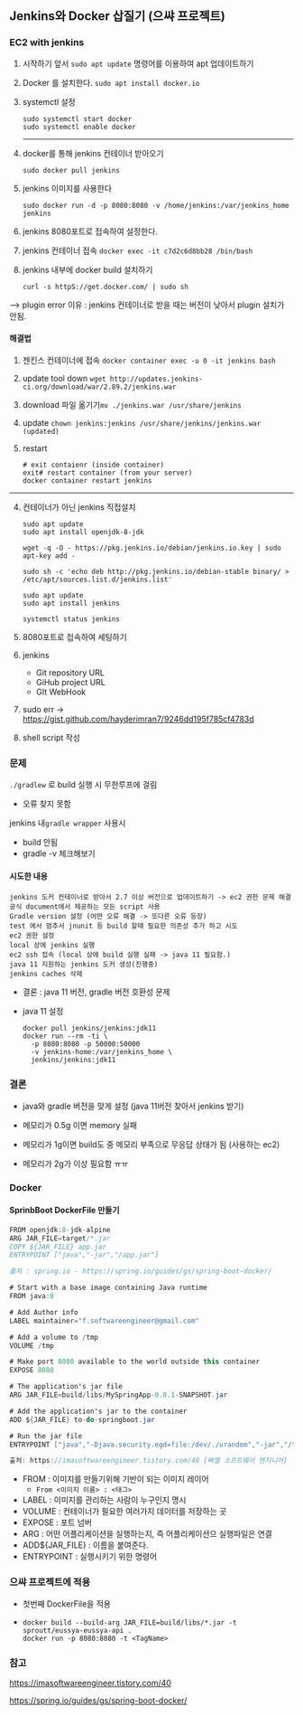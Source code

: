 ## Jenkins와 Docker 삽질기 (으쌰 프로젝트)

### EC2 with jenkins

1. 시작하기 앞서 `sudo apt update` 명령어를 이용하여 apt 업데이트하기

2. Docker 를 설치한다. `sudo apt install docker.io`

3. systemctl 설정

   ```
   sudo systemctl start docker
   sudo systemctl enable docker
   ```

   ---

4. docker를 통해 jenkins 컨테이너 받아오기

   `sudo docker pull jenkins`

5. jenkins 이미지를 사용한다 

   `sudo docker run -d -p 8080:8080 -v /home/jenkins:/var/jenkins_home jenkins`

6. jenkins 8080포트로 접속하여 설정한다. 

7. jenkins 컨테이너 접속 `docker exec -it c7d2c6d8bb28 /bin/bash`

8. jenkins 내부에 docker build 설치하기

   `curl -s httpS://get.docker.com/ | sudo sh`

--> plugin error 이유 : jenkins 컨테이너로 받을 때는 버전이 낮아서 plugin 설치가 안됨. 



#### 해결법

1. 젠킨스 컨테이너에 접속 `docker container exec -u 0 -it jenkins bash`

2. update tool down `wget http://updates.jenkins-ci.org/download/war/2.89.2/jenkins.war`

3. download 파일 옮기기`mv ./jenkins.war /usr/share/jenkins`

4. update `chown jenkins:jenkins /usr/share/jenkins/jenkins.war (updated)`

5. restart 

   ```
   # exit contaienr (inside container)
   exit# restart container (from your server)
   docker container restart jenkins
   ```

---

4. 컨테이너가 아닌 jenkins 직접설치

   ```
   sudo apt update
   sudo apt install openjdk-8-jdk
   
   wget -q -O - https://pkg.jenkins.io/debian/jenkins.io.key | sudo apt-key add -
   
   sudo sh -c 'echo deb http://pkg.jenkins.io/debian-stable binary/ > /etc/apt/sources.list.d/jenkins.list'
   
   sudo apt update
   sudo apt install jenkins
   
   systemctl status jenkins
   ```

5. 8080포트로 접속하여 세팅하기

6. jenkins

   - Git repository URL
   - GiHub project URL
   - GIt WebHook 

7. sudo err -> https://gist.github.com/hayderimran7/9246dd195f785cf4783d

8. shell script 작성 



### 문제

`./gradlew` 로 build 실행 시 무한루프에 걸림

- 오류 찾지 못함

jenkins 내`gradle wrapper` 사용시

- build 안됨 
- gradle -v 체크해보기



#### 시도한 내용

```
jenkins 도커 컨테이너로 받아서 2.7 이상 버전으로 업데이트하기 -> ec2 권한 문제 해결 
공식 document에서 제공하는 모든 script 사용
Gradle version 설정 (어떤 오류 해결 -> 또다른 오류 등장)
test 에서 멈추서 jnunit 등 build 할때 필요한 의존성 추가 하고 시도
ec2 권한 설정 
local 상에 jenkins 실행 
ec2 ssh 접속 (local 상에 build 실행 실패 -> java 11 필요함.)
java 11 지원하는 jenkins 도커 생성(진행중)
jenkins caches 삭제
```

- 결론 : java 11 버전, gradle 버전 호환성 문제

- java 11 설정

  ```
  docker pull jenkins/jenkins:jdk11
  docker run --rm -ti \
    -p 8080:8080 -p 50000:50000
    -v jenkins-home:/var/jenkins_home \
    jenkins/jenkins:jdk11
  ```



### 결론

- java와 gradle 버전을 맞게 설정 (java 11버전 찾아서 jenkins 받기)

- 메모리가 0.5g 이면 memory 실패

- 메모리가 1g이면 build도 중 메모리 부족으로 무응답 상태가 됨 (사용하는 ec2)
- 메모리가 2g가 이상 필요함 ㅠㅠ

### Docker

#### SprinbBoot DockerFile 만들기

```java
FROM openjdk:8-jdk-alpine
ARG JAR_FILE=target/*.jar
COPY ${JAR_FILE} app.jar
ENTRYPOINT ["java","-jar","/app.jar"]

출처 : spring.io - https://spring.io/guides/gs/spring-boot-docker/
```

```java
# Start with a base image containing Java runtime
FROM java:8

# Add Author info
LABEL maintainer="f.softwareengineer@gmail.com"

# Add a volume to /tmp
VOLUME /tmp

# Make port 8080 available to the world outside this container
EXPOSE 8080

# The application's jar file
ARG JAR_FILE=build/libs/MySpringApp-0.0.1-SNAPSHOT.jar

# Add the application's jar to the container
ADD ${JAR_FILE} to-do-springboot.jar

# Run the jar file
ENTRYPOINT ["java","-Djava.security.egd=file:/dev/./urandom","-jar","/to-do-springboot.jar"]

출처: https://imasoftwareengineer.tistory.com/40 [삐멜 소프트웨어 엔지니어]
```

- FROM : 이미지를 만들기위해 기반이 되는 이미지 레이어
  - `From <이미지 이름> : <태그>` 
- LABEL : 이미지를 관리하는 사람이 누구인지 명시
- VOLUME : 컨테이너가 필요한 여러가지 데이터를 저장하는 곳
- EXPOSE : 포트 넘버
- ARG : 어떤 어플리케이션을 실행하는지, 즉 어플리케이션으 실행파일은 연결
- ADD${JAR_FILE} : 이름을 붙여준다.
- ENTRYPOINT : 실행시키기 위한 명령어



### 으쌰 프로젝트에 적용

- 첫번째 DockerFile을 적용

- ```
  docker build --build-arg JAR_FILE=build/libs/*.jar -t sproutt/eussya-eussya-api .
  docker run -p 8080:8080 -t <TagName>
  ```

### 참고

https://imasoftwareengineer.tistory.com/40

https://spring.io/guides/gs/spring-boot-docker/